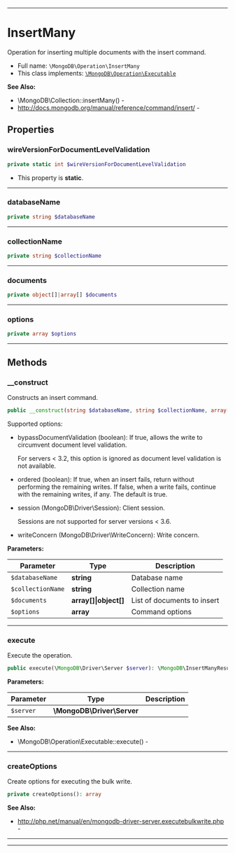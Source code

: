 ***

# InsertMany

Operation for inserting multiple documents with the insert command.

* Full name: `\MongoDB\Operation\InsertMany`
* This class implements:
  [`\MongoDB\Operation\Executable`](./Executable.md)

**See Also:**

* \MongoDB\Collection::insertMany() -
* http://docs.mongodb.org/manual/reference/command/insert/ -

## Properties

### wireVersionForDocumentLevelValidation

```php
private static int $wireVersionForDocumentLevelValidation
```

* This property is **static**.

***

### databaseName

```php
private string $databaseName
```

***

### collectionName

```php
private string $collectionName
```

***

### documents

```php
private object[]|array[] $documents
```

***

### options

```php
private array $options
```

***

## Methods

### __construct

Constructs an insert command.

```php
public __construct(string $databaseName, string $collectionName, array[]|object[] $documents, array $options = []): mixed
```

Supported options:

* bypassDocumentValidation (boolean): If true, allows the write to circumvent document level validation.

  For servers < 3.2, this option is ignored as document level validation is not available.

* ordered (boolean): If true, when an insert fails, return without performing the remaining writes. If false, when a
  write fails, continue with the remaining writes, if any. The default is true.

* session (MongoDB\Driver\Session): Client session.

  Sessions are not supported for server versions < 3.6.

* writeConcern (MongoDB\Driver\WriteConcern): Write concern.

**Parameters:**

| Parameter | Type | Description |
|-----------|------|-------------|
| `$databaseName` | **string** | Database name |
| `$collectionName` | **string** | Collection name |
| `$documents` | **array[]&#124;object[]** | List of documents to insert |
| `$options` | **array** | Command options |

***

### execute

Execute the operation.

```php
public execute(\MongoDB\Driver\Server $server): \MongoDB\InsertManyResult
```

**Parameters:**

| Parameter | Type | Description |
|-----------|------|-------------|
| `$server` | **\MongoDB\Driver\Server** |  |

**See Also:**

* \MongoDB\Operation\Executable::execute() -

***

### createOptions

Create options for executing the bulk write.

```php
private createOptions(): array
```

**See Also:**

* http://php.net/manual/en/mongodb-driver-server.executebulkwrite.php -

***


***

